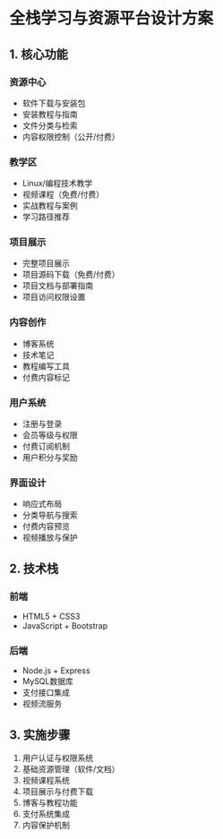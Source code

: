 # 全栈学习与资源平台设计方案

## 1. 核心功能

### 资源中心
- 软件下载与安装包
- 安装教程与指南
- 文件分类与检索
- 内容权限控制（公开/付费）

### 教学区
- Linux/编程技术教学
- 视频课程（免费/付费）
- 实战教程与案例
- 学习路径推荐

### 项目展示
- 完整项目展示
- 项目源码下载（免费/付费）
- 项目文档与部署指南
- 项目访问权限设置

### 内容创作
- 博客系统
- 技术笔记
- 教程编写工具
- 付费内容标记

### 用户系统
- 注册与登录
- 会员等级与权限
- 付费订阅机制
- 用户积分与奖励

### 界面设计
- 响应式布局
- 分类导航与搜索
- 付费内容预览
- 视频播放与保护

## 2. 技术栈

### 前端
- HTML5 + CSS3
- JavaScript + Bootstrap

### 后端
- Node.js + Express
- MySQL数据库
- 支付接口集成
- 视频流服务

## 3. 实施步骤

1. 用户认证与权限系统
2. 基础资源管理（软件/文档）
3. 视频课程系统
4. 项目展示与付费下载
5. 博客与教程功能
6. 支付系统集成
7. 内容保护机制 